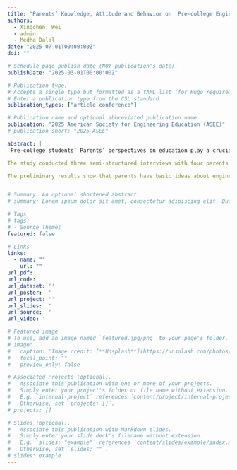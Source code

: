 ```yaml
---
title: "Parents’ Knowledge, Attitude and Behavior on  Pre-college Engineering Education Course (WIP)"
authors:
  - Xingchen, Wei
  - admin
  - Medha Dalal
date: "2025-07-01T00:00:00Z"
doi: ""

# Schedule page publish date (NOT publication's date).
publishDate: "2025-03-01T00:00:00Z"

# Publication type.
# Accepts a single type but formatted as a YAML list (for Hugo requirements).
# Enter a publication type from the CSL standard.
publication_types: ["article-conference"]

# Publication name and optional abbreviated publication name.
publication: "2025 American Society for Engineering Education (ASEE)"
# publication_short: "2025 ASEE"

abstract: |
 Pre-college students’ Parents’ perspectives on education play a crucial role in their children’s learning outcomes and future development. While the importance of engineering education has received attention from instructional design and school systems, parent-related factors remain unclear. [Project Name REDACTED] aims to provide well-designed engineering courses for high school students who seek to make engineering deeply and meaningfully accessible to the world. Moreover, [Project Name REDACTED] encourages partnerships through communities and schools, allowing parents to participate with and better assist their children. This work-in-progress paper attempts to understand parents’ knowledge, attitudes, and behaviors (KAB) in engineering and engineering education, exploring potential opportunities to translate parents’ positive mindsets into actionable support.

The study conducted three semi-structured interviews with four parents whose children were enrolled in [Project Name REDACTED] courses in 2022. After transcribing the interview content, the first two authors conducted qualitative analysis with two rounds of coding. In the first round, we used KAB as the coding category. After discussion, an additional code, “scenario,” was added during the second round of coding to help fully capture what parents value.

The preliminary results show that parents have basic ideas about engineering. Some of them have exposure due to their family background and have constructed an image of their child as a diligent and talented student. They also view their children’s involvement in engineering education positively, as it benefits their college applications and career choices. However, as engineering courses do not currently count towards Advanced Placement (AP) credits, parents express concerns about balancing the time to take engineering courses and fulfill perceived AP requirements for college admission. Parents’ actions are limited by a lack of information and connections with resources, but they still try to enhance their children’s engineering education by locating teachers, identifying relevant courses, and promoting family connections. Our next step is to conduct a broader interview among parents and explore potential methods for translating parents’ knowledge and attitudes into actions. For example, we could design informational sessions for parents, create engineering activities in which parents can participate, and link local network resources in engineering. This study aims to enhance parental involvement in engineering education by providing actionable insights and recommendations, ultimately supporting schools and policymakers in creating a more welcoming and effective educational environment.


# Summary. An optional shortened abstract.
# summary: Lorem ipsum dolor sit amet, consectetur adipiscing elit. Duis posuere tellus ac convallis placerat. Proin tincidunt magna sed ex sollicitudin condimentum.

# Tags
# tags:
# - Source Themes
featured: false

# Links
links:
  - name: ""
    url: ""
url_pdf: 
url_code: 
url_dataset: ''
url_poster: ''
url_project: ''
url_slides: ''
url_source: ''
url_video: ''

# Featured image
# To use, add an image named `featured.jpg/png` to your page's folder. 
# image:
#   caption: 'Image credit: [**Unsplash**](https://unsplash.com/photos/jdD8gXaTZsc)'
#   focal_point: ""
#   preview_only: false

# Associated Projects (optional).
#   Associate this publication with one or more of your projects.
#   Simply enter your project's folder or file name without extension.
#   E.g. `internal-project` references `content/project/internal-project/index.md`.
#   Otherwise, set `projects: []`.
# projects: []

# Slides (optional).
#   Associate this publication with Markdown slides.
#   Simply enter your slide deck's filename without extension.
#   E.g. `slides: "example"` references `content/slides/example/index.md`.
#   Otherwise, set `slides: ""`.
# slides: example
---
```

